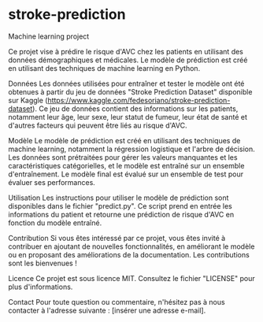 # stroke-prediction
Machine learning project

Ce projet vise à prédire le risque d'AVC chez les patients en utilisant des données démographiques et médicales. Le modèle de prédiction est créé en utilisant des techniques de machine learning en Python.

Données
Les données utilisées pour entraîner et tester le modèle ont été obtenues à partir du jeu de données "Stroke Prediction Dataset" disponible sur Kaggle (https://www.kaggle.com/fedesoriano/stroke-prediction-dataset). Ce jeu de données contient des informations sur les patients, notamment leur âge, leur sexe, leur statut de fumeur, leur état de santé et d'autres facteurs qui peuvent être liés au risque d'AVC.

Modèle
Le modèle de prédiction est créé en utilisant des techniques de machine learning, notamment la régression logistique et l'arbre de décision. Les données sont prétraitées pour gérer les valeurs manquantes et les caractéristiques catégorielles, et le modèle est entraîné sur un ensemble d'entraînement. Le modèle final est évalué sur un ensemble de test pour évaluer ses performances.

Utilisation
Les instructions pour utiliser le modèle de prédiction sont disponibles dans le fichier "predict.py". Ce script prend en entrée les informations du patient et retourne une prédiction de risque d'AVC en fonction du modèle entraîné.

Contribution
Si vous êtes intéressé par ce projet, vous êtes invité à contribuer en ajoutant de nouvelles fonctionnalités, en améliorant le modèle ou en proposant des améliorations de la documentation. Les contributions sont les bienvenues !

Licence
Ce projet est sous licence MIT. Consultez le fichier "LICENSE" pour plus d'informations.

Contact
Pour toute question ou commentaire, n'hésitez pas à nous contacter à l'adresse suivante : [insérer une adresse e-mail].
